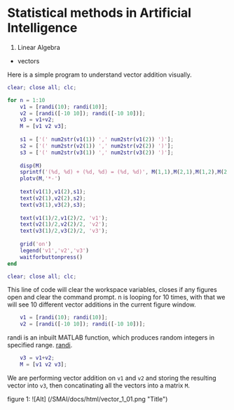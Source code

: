 # Statistical methods in Artificial Intelligence 

1. Linear Algebra
  - vectors
  
Here is a simple program to understand vector addition visually. 

``` matlab
clear; close all; clc;

for n = 1:10
    v1 = [randi(10); randi(10)];
    v2 = [randi([-10 10]); randi([-10 10])];
    v3 = v1+v2;
    M = [v1 v2 v3];
    
    s1 = ['(' num2str(v1(1)) ',' num2str(v1(2)) ')'];
    s2 = ['(' num2str(v2(1)) ',' num2str(v2(2)) ')'];
    s3 = ['(' num2str(v3(1)) ',' num2str(v3(2)) ')'];
    
    disp(M)
    sprintf('(%d, %d) + (%d, %d) = (%d, %d)', M(1,1),M(2,1),M(1,2),M(2,2),M(1,3),M(2,3))  
    plotv(M,'*-')
    
    text(v1(1),v1(2),s1);
    text(v2(1),v2(2),s2);
    text(v3(1),v3(2),s3);
    
    text(v1(1)/2,v1(2)/2, 'v1');
    text(v2(1)/2,v2(2)/2, 'v2');
    text(v3(1)/2,v3(2)/2, 'v3');
    
    grid('on')
    legend('v1','v2','v3')
    waitforbuttonpress()
end

```

``` matlab
clear; close all; clc;
```
This line of code will clear the workspace variables, closes if any figures open and clear the command prompt. 
n is looping for 10 times, with that we will see 10 different vector additions in the current figure window. 

``` matlab
    v1 = [randi(10); randi(10)];
    v2 = [randi([-10 10]); randi([-10 10])];
```
randi is an inbuilt MATLAB function, which produces random integers in specified range. [randi](https://in.mathworks.com/help/matlab/ref/randi.html "Title").

``` matlab
    v3 = v1+v2;
    M = [v1 v2 v3];
```
We are performing vector addition on `v1` and `v2` and storing the resulting vector into `v3`, then concatinating all the vectors into a matrix `M`.

figure 1: ![Alt] (/SMAI/docs/html/vector_1_01.png "Title")
